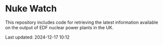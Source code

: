 # Nuke Watch

This repository includes code for retrieving the latest information available on the output of EDF nuclear power plants in the UK.

Last updated: 2024-12-17 10:12